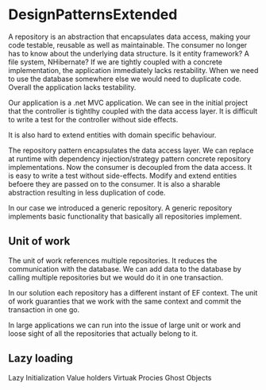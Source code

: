 # DesignPatternsExtended

A repository is an abstraction that encapsulates data access, making your code testable, reusable as well as maintainable.
The consumer no longer has to know about the underlying data structure. Is it entity framework? A file system, NHibernate?
If we are tightly coupled with a concrete implementation, the application immediately lacks restability.
When we need to use the database somewhere else we would need to duplicate code.
Overall the application lacks testability.

Our application is a .net MVC application. We can see in the initial project that the controller is tightlhy coupled with the data access layer.
It is difficult to write a test for the controller without side effects.

It is also hard to extend entities with domain specific behaviour.

The repository pattern encapsulates the data access layer.
We can replace at runtime with dependency injection/strategy pattern concrete repository implementations.
Now the consumer is decoupled from the data access.
It is easy to write a test without side-effects.
Modify and extend entities befoere they are passed on to the consumer.
It is also a sharable abstraction resulting in less duplication of code.

In our case we introduced a generic repository. A generic repository implements basic functionality that basically all repositories implement.

## Unit of work

The unit of work references multiple repositories. It reduces the communication with the database.
We can add data to the database by calling multiple repositories but we would do it in one transaction.

In our solution each repository has a different instant of EF context. The unit of work guaranties that we work with the same context and commit the transaction in one go.

In large applications we can run into the issue of large unit or work and loose sight of all the repositories that actually belong to it.

## Lazy loading

Lazy Initialization
Value holders
Virtuak Procies
Ghost Objects
